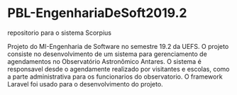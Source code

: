 # PBL-EngenhariaDeSoft2019.2
repositorio para o sistema Scorpius

Projeto do MI-Engenharia de Software no semestre 19.2 da UEFS. 
O projeto consiste no desenvolvimento de um sistema para gerenciamento de agendamentos no Observatório Astronômico Antares.
O sistema é responsavel desde o agendamente realizado por visitantes e escolas, como a parte administrativa para os funcionarios do observatorio. O framework Laravel foi usado para o desenvolvimento do projeto.
